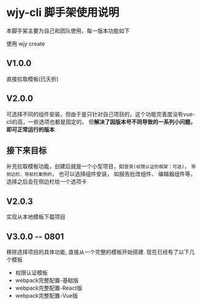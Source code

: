 # wjy-cli 脚手架使用说明

本脚手架主要为自己和团队使用，每一版本功能如下

使用 wjy create <projectName>

## V1.0.0
直接拉取模板(已夭折)

## V2.0.0
可选择不同的组件安装，但由于是只针对自己项目的，这个功能完善度没有vue-cli的高，一些选项也都是固定的，
但**解决了因版本号不同导致的一系列小问题，即可正常运行的版本**


## 接下来目标
补充拉取模板功能，创建后就是一个小型项目，如`登录(权限认证的框架：可选)`， `带侧边栏、导航栏案例的`， 也可以选择组件安装，
如报告批改组件、 编辑器组件等，选择之后会在侧边栏给一个选项卡


## V2.0.3
实现从本地模板下载项目


## V3.0.0  -- 0801
移除选择项目的具体功能, 直接从一个完整的模板开始搭建. 现在已经有了以下几个模板

- 权限认证模板
- webpack完整配置-基础版
- webpack完整配置-React版
- webpack完整配置-Vue版

